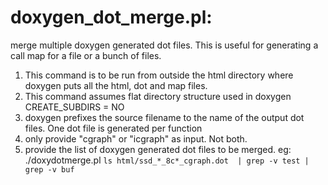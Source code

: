 
doxygen_dot_merge.pl:
=====================

merge multiple doxygen generated dot files.
This is useful for generating a call map for a file or a bunch of files.

1) This command is to be run from outside the html directory where doxygen puts all the html, dot and map files.
2) This command assumes flat directory structure used in doxygen
   CREATE_SUBDIRS         = NO
3) doxygen prefixes the source filename to the name of the output dot files. One dot file is generated per function
4) only provide "cgraph" or "icgraph" as input. Not both.
5) provide the list of doxygen generated dot files to be merged.
eg:
./doxydotmerge.pl  `ls html/ssd_*_8c*_cgraph.dot  | grep -v test | grep -v buf `
